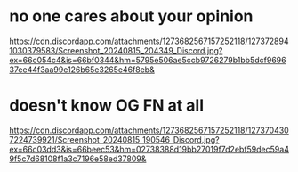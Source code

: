 # no one cares about your opinion
https://cdn.discordapp.com/attachments/1273682567157252118/1273728941030379583/Screenshot_20240815_204349_Discord.jpg?ex=66c054c4&is=66bf0344&hm=5795e506ae5ccb9726279b1bb5dcf969637ee44f3aa99e126b65e3265e46f8eb&




# doesn't know OG FN at all
https://cdn.discordapp.com/attachments/1273682567157252118/1273704307224739921/Screenshot_20240815_190546_Discord.jpg?ex=66c03dd3&is=66beec53&hm=02738388d19bb27019f7d2ebf59dec59a49f5c7d68108f1a3c7196e58ed37809&
